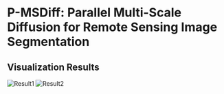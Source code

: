 # P-MSDiff: Parallel Multi-Scale Diffusion for Remote Sensing Image Segmentation

## Visualization Results
![Result1](./reslut1.png)
![Result2](./reslut2.png)
